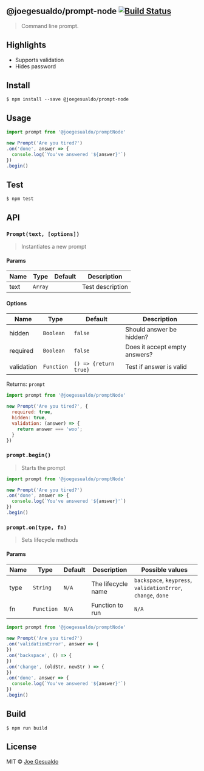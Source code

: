 ## @joegesualdo/prompt-node [![Build Status](https://travis-ci.org/joegesualdo/prompt-node.svg?branch=master)](https://travis-ci.org/joegesualdo/prompt-node)
> Command line prompt.

## Highlights

- Supports validation
- Hides password

## Install
```
$ npm install --save @joegesualdo/prompt-node
```

## Usage
```javascript
import prompt from '@joegesualdo/promptNode'

new Prompt('Are you tired?')
.on('done', answer => {
  console.log(`You've answered '${answer}'`)
})
.begin()
```

## Test
```
$ npm test
```
## API
### `Prompt(text, [options])`
> Instantiates a new prompt

#### Params
| Name |   Type  | Default |   Description    |
|------|---------|---------|------------------|
| text | `Array` |   ` `   | Test description |

#### Options
| Name       | Type       | Default              | Description                   |
|------------|------------|----------------------|-------------------------------|
| hidden     | `Boolean`  | `false`              | Should answer be hidden?      |
| required   | `Boolean`  | `false`              | Does it accept empty answers? |
| validation | `Function` | `() => {return true}`| Test if answer is valid       |

Returns: `prompt`

```javascript
import prompt from '@joegesualdo/promptNode'

new Prompt('Are you tired?', {
  required: true,
  hidden: true,
  validation: (answer) => {
    return answer === 'woo';
  }
})
```

### `prompt.begin()`
> Starts the prompt

```javascript
import prompt from '@joegesualdo/promptNode'

new Prompt('Are you tired?')
.on('done', answer => {
  console.log(`You've answered '${answer}'`)
})
.begin()
```

### `prompt.on(type, fn)`
> Sets lifecycle methods

#### Params
| Name |   Type     | Default |   Description      | Possible values |
|------|------------|---------|--------------------|-----------------|
| type | `String`   |  `N/A`  | The lifecycle name | `backspace`, `keypress`, `validationError`, `change`, `done` |
| fn   | `Function` |  `N/A`  | Function to run    | `N/A`|

```javascript
import prompt from '@joegesualdo/promptNode'

new Prompt('Are you tired?')
.on('validationError', answer => {
})
.on('backspace', () => {
})
.on('change', (oldStr, newStr ) => {
})
.on('done', answer => {
  console.log(`You've answered '${answer}'`)
})
.begin()
```

## Build
```
$ npm run build
```

## License
MIT © [Joe Gesualdo]()
